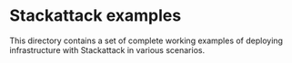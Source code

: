 # Stackattack examples

This directory contains a set of complete working examples of deploying infrastructure with Stackattack in various scenarios.
